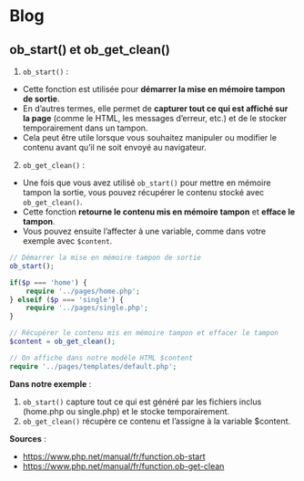 # Blog

## ob_start() et ob_get_clean()

1. `ob_start()` :
- Cette fonction est utilisée pour **démarrer la mise en mémoire tampon de sortie**.
- En d’autres termes, elle permet de **capturer tout ce qui est affiché sur la page** (comme le HTML, les messages d’erreur, etc.) et de le stocker temporairement dans un tampon.
- Cela peut être utile lorsque vous souhaitez manipuler ou modifier le contenu avant qu’il ne soit envoyé au navigateur.
2. `ob_get_clean()` :
- Une fois que vous avez utilisé `ob_start()` pour mettre en mémoire tampon la sortie, vous pouvez récupérer le contenu stocké avec `ob_get_clean()`.
- Cette fonction **retourne le contenu mis en mémoire tampon** et **efface le tampon**.
- Vous pouvez ensuite l’affecter à une variable, comme dans votre exemple avec `$content`.

```php
// Démarrer la mise en mémoire tampon de sortie
ob_start();

if($p === 'home') {
    require '../pages/home.php';
} elseif ($p === 'single') {
    require '../pages/single.php';
}

// Récupérer le contenu mis en mémoire tampon et effacer le tampon
$content = ob_get_clean();

// On affiche dans notre modèle HTML $content
require '../pages/templates/default.php';
```

**Dans notre exemple** :
1. `ob_start()` capture tout ce qui est généré par les fichiers inclus (home.php ou single.php) et le stocke temporairement.
2. `ob_get_clean()` récupère ce contenu et l’assigne à la variable $content.

**Sources** :
- https://www.php.net/manual/fr/function.ob-start
- https://www.php.net/manual/fr/function.ob-get-clean